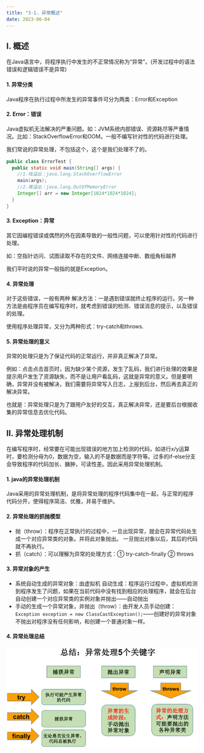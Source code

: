 ```yaml
---
title: "3-1. 异常概述"
date: 2023-06-04
---
```

## Ⅰ. 概述
在Java语言中，将程序执行中发生的不正常情况称为“异常”。(开发过程中的语法错误和逻辑错误不是异常)

#### 1. 异常分类
Java程序在执行过程中所发生的异常事件可分为两类：Error和Exception

#### 2. Error：错误
Java虚拟机无法解决的严重问题。如：JVM系统内部错误、资源耗尽等严重情况。比如：StackOverflowError和OOM。一般不编写针对性的代码进行处理。

我们常说的异常处理，不包括这个，这个是我们处理不了的。
```java
public class ErrorTest {
  public static void main(String[] args) {
    //1.栈溢出：java.lang.StackOverflowError
    main(args);
    //2.堆溢出：java.lang.OutOfMemoryError 
    Integer[] arr = new Integer[1024*1024*1024]; 
  }
}
```

#### 3. Exception：异常
其它因编程错误或偶然的外在因素导致的一般性问题，可以使用针对性的代码进行处理。

如：空指针访问、试图读取不存在的文件、网络连接中断、数组角标越界

我们平时说的异常一般指的就是Exception。

#### 4. 异常处理
对于这些错误，一般有两种 解决方法：一是遇到错误就终止程序的运行。另一种方法是由程序员在编写程序时，就考虑到错误的检测、错误消息的提示，以及错误的处理。

使用程序处理异常，又分为两种形式：try-catch和throws.
 
#### 5. 异常处理的意义
异常的处理只是为了保证代码的正常运行，并非真正解决了异常。

例如：点击点击首页时，因为缺少某个资源，发生了乱码，我们进行处理的效果是提示用户发生了资源缺失，而不是让用户看乱码，这就是异常的意义。但是要明确，异常并没有被解决，我们需要将异常写入日志，上报到后台，然后再去真正的解决异常。

也就是：异常处理只是为了跟用户友好的交互，真正解决异常，还是要后台根据收集的异常信息去优化代码。

## Ⅱ. 异常处理机制
在编写程序时，经常要在可能出现错误的地方加上检测的代码，如进行x/y运算时，要检测分母为0，数据为空，输入的不是数据而是字符等。过多的if-else分支会导致程序的代码加长、臃肿，可读性差。因此采用异常处理机制。

#### 1. java的异常处理机制
Java采用的异常处理机制，是将异常处理的程序代码集中在一起，与正常的程序代码分开，使得程序简洁、优雅，并易于维护。

#### 2. 异常处理的抓抛模型
- 抛（throw）：程序在正常执行的过程中，一旦出现异常，就会在异常代码处生成一个对应异常类的对象。并将此对象抛出。  一旦抛出对象以后，其后的代码就不再执行。
- 抓（catch）：可以理解为异常的处理方式：① try-catch-finally  ② throws

#### 3. 异常对象的产生
- 系统自动生成的异常对象：由虚拟机 自动生成：程序运行过程中，虚拟机检测到程序发生了问题，如果在当前代码中没有找到相应的处理程序，就会在后台自动创建一个对应异常类的实例对象并抛出——自动抛出
- 手动的生成一个异常对象，并抛出（throw）：由开发人员手动创建：`Exception exception = new ClassCastException();`——创建好的异常对象不抛出对程序没有任何影响，和创建一个普通对象一样。

#### 4. 异常处理总结
![3-1-1](/img/java/javase/3-1-1.jpg)
